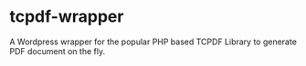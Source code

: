 # tcpdf-wrapper
A Wordpress wrapper for the popular PHP based TCPDF Library to generate PDF document on the fly.
